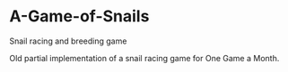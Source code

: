 # A-Game-of-Snails
Snail racing and breeding game

Old partial implementation of a snail racing game for One Game a Month.
